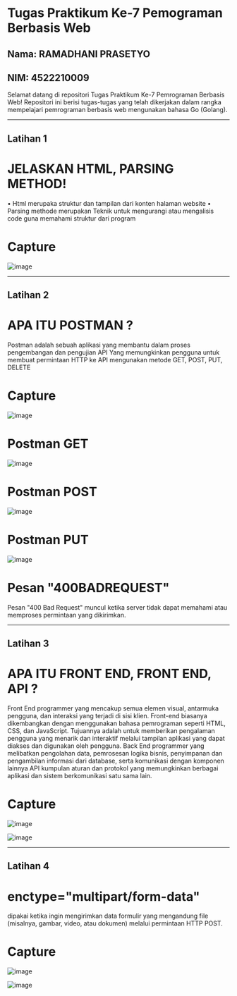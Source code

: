 # Tugas Praktikum Ke-7 Pemograman Berbasis Web

## Nama: RAMADHANI PRASETYO
## NIM: 4522210009

Selamat datang di repositori Tugas Praktikum Ke-7 Pemrograman Berbasis Web! Repositori ini berisi tugas-tugas yang telah dikerjakan dalam rangka mempelajari pemrograman berbasis web mengunakan bahasa Go (Golang).

---
## Latihan 1
# JELASKAN HTML, PARSING METHOD!
•	Html merupaka struktur dan tampilan dari konten halaman website
•	Parsing methode merupakan Teknik untuk mengurangi atau mengalisis code guna memahami struktur dari program
# Capture
![image](https://github.com/ramadhaniprasety0/PrakPemrogramanBerbasisWeb/assets/109285562/944405dd-ff64-49a5-b367-caab44feb2ff)

---

## Latihan 2

# APA ITU POSTMAN ?
Postman adalah sebuah aplikasi yang membantu dalam proses pengembangan dan pengujian API Yang memungkinkan pengguna untuk membuat permintaan HTTP ke API mengunakan metode GET, POST, PUT, DELETE
# Capture
![image](https://github.com/ramadhaniprasety0/PrakPemrogramanBerbasisWeb/assets/109285562/503fc791-59a0-42c8-b9ce-0f851204547b)
# Postman GET
![image](https://github.com/ramadhaniprasety0/PrakPemrogramanBerbasisWeb/assets/109285562/824525e9-9e41-4891-aa2c-fbe78e3db259)
# Postman POST
![image](https://github.com/ramadhaniprasety0/PrakPemrogramanBerbasisWeb/assets/109285562/60fb92cb-93f0-47b0-a198-99a9c42f0789)
# Postman PUT
![image](https://github.com/ramadhaniprasety0/PrakPemrogramanBerbasisWeb/assets/109285562/0f186bab-1523-4453-a307-5f1de8205f98)
# Pesan "400BADREQUEST"
Pesan "400 Bad Request" muncul ketika server tidak dapat memahami atau memproses permintaan yang dikirimkan.

---

## Latihan 3
# APA ITU FRONT END, FRONT END, API ?
Front End programmer yang mencakup semua elemen visual, antarmuka pengguna, dan interaksi yang terjadi di sisi klien. Front-end biasanya dikembangkan dengan menggunakan bahasa pemrograman seperti HTML, CSS, dan JavaScript. Tujuannya adalah untuk memberikan pengalaman pengguna yang menarik dan interaktif melalui tampilan aplikasi yang dapat diakses dan digunakan oleh pengguna.
Back End programmer yang melibatkan pengolahan data, pemrosesan logika bisnis, penyimpanan dan pengambilan informasi dari database, serta komunikasi dengan komponen lainnya
API kumpulan aturan dan protokol yang memungkinkan berbagai aplikasi dan sistem berkomunikasi satu sama lain.

# Capture
![image](https://github.com/ramadhaniprasety0/PrakPemrogramanBerbasisWeb/assets/109285562/1062ba8e-a8ae-4600-9659-808d86186664)

![image](https://github.com/ramadhaniprasety0/PrakPemrogramanBerbasisWeb/assets/109285562/7735fd96-9334-4d28-9482-582d08c0325a)

---

## Latihan 4
# enctype="multipart/form-data"
dipakai ketika ingin mengirimkan data formulir yang mengandung file (misalnya, gambar, video, atau dokumen) melalui permintaan HTTP POST.
# Capture
![image](https://github.com/ramadhaniprasety0/PrakPemrogramanBerbasisWeb/assets/109285562/e6397f90-3af8-4766-947c-c14154b35a71)

![image](https://github.com/ramadhaniprasety0/PrakPemrogramanBerbasisWeb/assets/109285562/fc1dd9a3-574b-4d15-b0b7-957dfc792a13)



